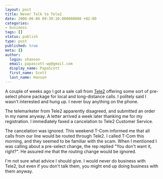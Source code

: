 ```yaml
---
layout: post
title: Never Talk to Tele2
date: 2006-06-06 09:39:10.000000000 +02:00
categories:
- business
tags: []
status: publish
type: post
published: true
meta: {}
author:
  login: shanson
  email: papascott-wp@gmail.com
  display_name: PapaScott
  first_name: Scott
  last_name: Hanson
---
```

<p>A couple of weeks ago I got a sale call from <a href="http://www.tele2.de/" title="TELE2 Deutschland">Tele2</a> offering some sort of pre-select phone package for local and long-distance calls. I politely said I wasn't interested and hung up. I never buy anything on the phone.</p>
<p>The telemarketer from Tele2 apparently disagreed, and submitted an order in my name anyway. A letter arrived a week later thanking me for my registration. I immediately faxed a cancelation to Tele2 Customer Service.</p>
<p>The cancelation was ignored. This weekend T-Com informed me that all calls from our line would be routed through Tele2. I called T-Com this morning, and they seemed to be familiar with the scam. When I mentioned I was calling about a pre-select change, the rep replied "You don't want it, right?". He assured me that the routing change would be ignored.</p>
<p>I'm not sure what advice I should give. I would never do business with Tele2, but even if you don't talk them, you might end up doing business with them anyway.</p>
